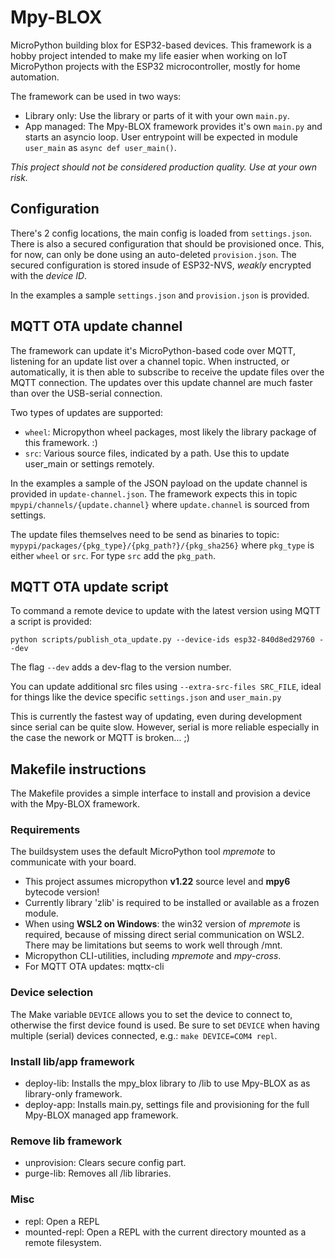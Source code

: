 # Mpy-BLOX
MicroPython building blox for ESP32-based devices.
This framework is a hobby project intended to make my life easier when working
on IoT MicroPython projects with the ESP32 microcontroller, mostly for home automation.

The framework can be used in two ways:
* Library only: Use the library or parts of it with your own `main.py`.
* App managed: The Mpy-BLOX framework provides it's own `main.py` and starts an asyncio loop.
User entrypoint will be expected in module `user_main` as `async def user_main()`.

*This project should not be considered production quality. Use at your own risk.*

## Configuration
There's 2 config locations, the main config is loaded from `settings.json`.
There is also a secured configuration that should be provisioned once.
This, for now, can only be done using an auto-deleted `provision.json`.
The secured configuration is stored insude of ESP32-NVS, *weakly* encrypted with the *device ID*.

In the examples a sample `settings.json` and `provision.json` is provided.

## MQTT OTA update channel
The framework can update it's MicroPython-based code over MQTT, listening for an update list over a channel topic.
When instructed, or automatically, it is then able to subscribe to receive the update files over the MQTT connection.
The updates over this update channel are much faster than over the USB-serial connection.

Two types of updates are supported:
* `wheel`: Micropython wheel packages, most likely the library package of this framework. :)
* `src`: Various source files, indicated by a path. Use this to update user_main or settings remotely.

In the examples a sample of the JSON payload on the update channel is provided in `update-channel.json`.
The framework expects this in topic `mpypi/channels/{update.channel}` where `update.channel` is sourced from settings.

The update files themselves need to be send as binaries to topic:
`mypypi/packages/{pkg_type}/{pkg_path?}/{pkg_sha256}` where `pkg_type` is either `wheel` or `src`.
For type `src` add the `pkg_path`.

## MQTT OTA update script
To command a remote device to update with the latest version using MQTT a script is provided:

`python scripts/publish_ota_update.py --device-ids esp32-840d8ed29760 --dev`

The flag `--dev` adds a dev-flag to the version number.

You can update additional src files using `--extra-src-files SRC_FILE`, ideal for things like
the device specific `settings.json` and `user_main.py`

This is currently the fastest way of updating, even during development since serial can be quite
slow. However, serial is more reliable especially in the case the nework or MQTT is broken... ;)

## Makefile instructions
The Makefile provides a simple interface to install and provision a device with the Mpy-BLOX framework.

### Requirements
The buildsystem uses the default MicroPython tool *mpremote* to communicate with your board.

* This project assumes micropython **v1.22** source level and **mpy6** bytecode version!
* Currently library 'zlib' is required to be installed or available as a frozen module.
* When using **WSL2 on Windows**: the win32 version of *mpremote* is required, because of 
missing direct serial communication on WSL2. There may be limitations but seems to work well through /mnt.
* Micropython CLI-utilities, including *mpremote* and *mpy-cross*.
* For MQTT OTA updates: mqttx-cli 

### Device selection
The Make variable `DEVICE` allows you to set the device to connect to, otherwise the first device found is used.
Be sure to set `DEVICE` when having multiple (serial) devices connected, e.g.: `make DEVICE=COM4 repl`.

### Install lib/app framework
* deploy-lib: Installs the mpy_blox library to /lib to use Mpy-BLOX as as library-only framework.
* deploy-app: Installs main.py, settings file and provisioning for the full Mpy-BLOX managed app framework.

### Remove lib framework
* unprovision: Clears secure config part.
* purge-lib: Removes all /lib libraries.

### Misc
* repl: Open a REPL
* mounted-repl: Open a REPL with the current directory mounted as a remote filesystem.
